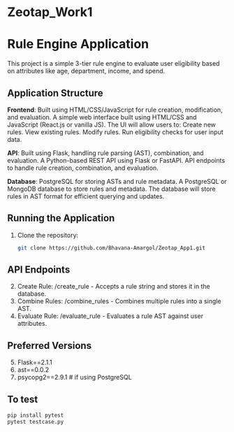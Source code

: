 # Zeotap_Work1

# Rule Engine Application

This project is a simple 3-tier rule engine to evaluate user eligibility based on attributes like age, department, income, and spend.

## Application Structure
**Frontend**: Built using HTML/CSS/JavaScript for rule creation, modification, and evaluation.
A simple web interface built using HTML/CSS and JavaScript (React.js or vanilla JS).
The UI will allow users to:
Create new rules.
View existing rules.
Modify rules.
Run eligibility checks for user input data.

**API**: Built using Flask, handling rule parsing (AST), combination, and evaluation.
A Python-based REST API using Flask or FastAPI.
API endpoints to handle rule creation, combination, and evaluation.

**Database**: PostgreSQL for storing ASTs and rule metadata.
A PostgreSQL or MongoDB database to store rules and metadata.
The database will store rules in AST format for efficient querying and updates.

## Running the Application

1. Clone the repository:
   ```bash
   git clone https://github.com/Bhavana-Amargol/Zeotap_App1.git

 ## API Endpoints
2. Create Rule: /create_rule - Accepts a rule string and stores it in the database.
3. Combine Rules: /combine_rules - Combines multiple rules into a single AST.
4. Evaluate Rule: /evaluate_rule - Evaluates a rule AST against user attributes.

## Preferred Versions
5. Flask==2.1.1
6. ast==0.0.2
7. psycopg2==2.9.1  # if using PostgreSQL

## To test
```bash
pip install pytest
pytest testcase.py

   
